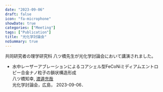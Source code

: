 ```yaml
---
date: "2023-09-06"
draft: false
icon: "fa-microphone"
showDate: true
categories: ["Meeting"]
tags: ["Publication"]
title: "光化学討論会"
noSummary: true
---
```

共同研究者の理学研究科 八ツ橋先生が光化学討論会において講演されました。

* 水中レーザーアブレーションによるコアシェル型FeCoNiミディアムエントロピー合金ナノ粒子の鎖状構造形成  
    八ツ橋知幸, <u>渡邉充哉</u>  
    光化学討論会，広島， 2023-09-06．


